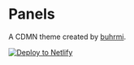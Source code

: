 # Panels

A CDMN theme created by [buhrmi](https://github.com/buhrmi).

[![Deploy to Netlify](https://www.netlify.com/img/deploy/button.svg)](https://app.netlify.com/start/deploy?repository=https://github.com/cdmn-themes/panels)